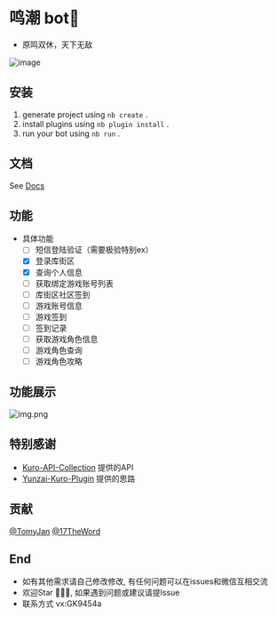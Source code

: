 # 鸣潮 bot🤖

- 原鸣双休，天下无敌

![image](https://github.com/ymadangx/wuthering-waves/assets/147308717/1d3bcb7f-5a4d-411c-ac72-f30c7c8d1cdc)

## 安装

1. generate project using `nb create` .
2. install plugins using `nb plugin install` .
3. run your bot using `nb run` .

## 文档

See [Docs](https://nonebot.dev/)

## 功能

- 具体功能
    - [ ] 短信登陆验证（需要极验特别ex）
    - [x] 登录库街区
    - [x] 查询个人信息
    - [ ] 获取绑定游戏账号列表
    - [ ] 库街区社区签到
    - [ ] 游戏账号信息
    - [ ] 游戏签到
    - [ ] 签到记录
    - [ ] 获取游戏角色信息
    - [ ] 游戏角色查询
    - [ ] 游戏角色攻略

## 功能展示

![img.png](img.png)

## 特别感谢

* [Kuro-API-Collection](https://github.com/TomyJan/Kuro-API-Collection?tab=readme-ov-file#kuro-api-collection) 提供的API
* [Yunzai-Kuro-Plugin](https://github.com/TomyJan/Yunzai-Kuro-Plugin) 提供的思路

## 贡献

[@TomyJan](https://github.com/TomyJan)
[@17TheWord](https://github.com/17TheWord)

## End

- 如有其他需求请自己修改修改, 有任何问题可以在issues和微信互相交流
- 欢迎Star 🌟🌟🌟, 如果遇到问题或建议请提Issue
- 联系方式 vx:GK9454a
